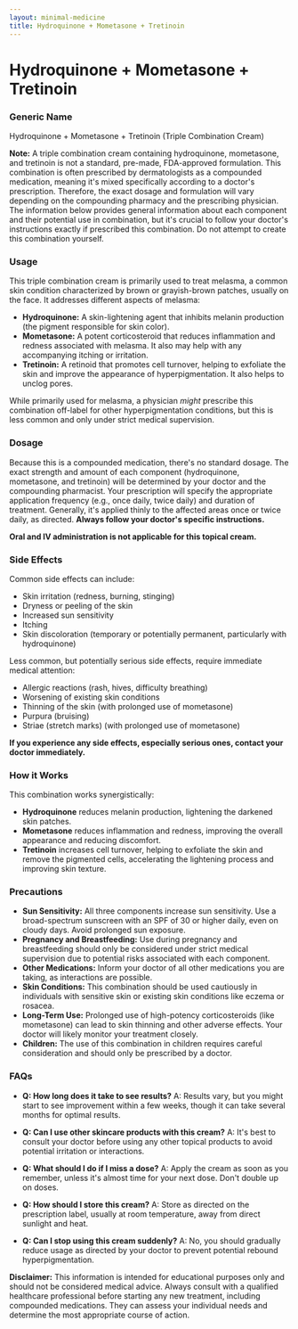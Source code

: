 ```yaml
---
layout: minimal-medicine
title: Hydroquinone + Mometasone + Tretinoin
---
```


# Hydroquinone + Mometasone + Tretinoin
### Generic Name
Hydroquinone + Mometasone + Tretinoin (Triple Combination Cream)

**Note:**  A triple combination cream containing hydroquinone, mometasone, and tretinoin is not a standard, pre-made, FDA-approved formulation.  This combination is often prescribed by dermatologists as a compounded medication, meaning it's mixed specifically according to a doctor's prescription.  Therefore, the exact dosage and formulation will vary depending on the compounding pharmacy and the prescribing physician. The information below provides general information about each component and their potential use in combination, but it's crucial to follow your doctor's instructions exactly if prescribed this combination.  Do not attempt to create this combination yourself.

### Usage

This triple combination cream is primarily used to treat melasma, a common skin condition characterized by brown or grayish-brown patches, usually on the face.  It addresses different aspects of melasma:

* **Hydroquinone:** A skin-lightening agent that inhibits melanin production (the pigment responsible for skin color).
* **Mometasone:** A potent corticosteroid that reduces inflammation and redness associated with melasma.  It also may help with any accompanying itching or irritation.
* **Tretinoin:** A retinoid that promotes cell turnover, helping to exfoliate the skin and improve the appearance of hyperpigmentation.  It also helps to unclog pores.


While primarily used for melasma, a physician *might* prescribe this combination off-label for other hyperpigmentation conditions, but this is less common and only under strict medical supervision.

### Dosage

Because this is a compounded medication, there's no standard dosage. The exact strength and amount of each component (hydroquinone, mometasone, and tretinoin) will be determined by your doctor and the compounding pharmacist.  Your prescription will specify the appropriate application frequency (e.g., once daily, twice daily) and duration of treatment.  Generally, it's applied thinly to the affected areas once or twice daily, as directed.  **Always follow your doctor's specific instructions.**

**Oral and IV administration is not applicable for this topical cream.**

### Side Effects

Common side effects can include:

* Skin irritation (redness, burning, stinging)
* Dryness or peeling of the skin
* Increased sun sensitivity
* Itching
* Skin discoloration (temporary or potentially permanent, particularly with hydroquinone)

Less common, but potentially serious side effects, require immediate medical attention:

* Allergic reactions (rash, hives, difficulty breathing)
* Worsening of existing skin conditions
* Thinning of the skin (with prolonged use of mometasone)
* Purpura (bruising)
*  Striae (stretch marks) (with prolonged use of mometasone)


**If you experience any side effects, especially serious ones, contact your doctor immediately.**


### How it Works

This combination works synergistically:

* **Hydroquinone** reduces melanin production, lightening the darkened skin patches.
* **Mometasone** reduces inflammation and redness, improving the overall appearance and reducing discomfort.
* **Tretinoin** increases cell turnover, helping to exfoliate the skin and remove the pigmented cells, accelerating the lightening process and improving skin texture.


### Precautions

* **Sun Sensitivity:**  All three components increase sun sensitivity.  Use a broad-spectrum sunscreen with an SPF of 30 or higher daily, even on cloudy days. Avoid prolonged sun exposure.
* **Pregnancy and Breastfeeding:**  Use during pregnancy and breastfeeding should only be considered under strict medical supervision due to potential risks associated with each component.
* **Other Medications:**  Inform your doctor of all other medications you are taking, as interactions are possible.
* **Skin Conditions:**  This combination should be used cautiously in individuals with sensitive skin or existing skin conditions like eczema or rosacea.
* **Long-Term Use:**  Prolonged use of high-potency corticosteroids (like mometasone) can lead to skin thinning and other adverse effects.  Your doctor will likely monitor your treatment closely.
* **Children:** The use of this combination in children requires careful consideration and should only be prescribed by a doctor.


### FAQs

* **Q: How long does it take to see results?** A: Results vary, but you might start to see improvement within a few weeks, though it can take several months for optimal results.

* **Q: Can I use other skincare products with this cream?** A: It's best to consult your doctor before using any other topical products to avoid potential irritation or interactions.

* **Q: What should I do if I miss a dose?** A: Apply the cream as soon as you remember, unless it's almost time for your next dose. Don't double up on doses.

* **Q: How should I store this cream?** A: Store as directed on the prescription label, usually at room temperature, away from direct sunlight and heat.

* **Q: Can I stop using this cream suddenly?** A: No, you should gradually reduce usage as directed by your doctor to prevent potential rebound hyperpigmentation.

**Disclaimer:** This information is intended for educational purposes only and should not be considered medical advice.  Always consult with a qualified healthcare professional before starting any new treatment, including compounded medications.  They can assess your individual needs and determine the most appropriate course of action.
